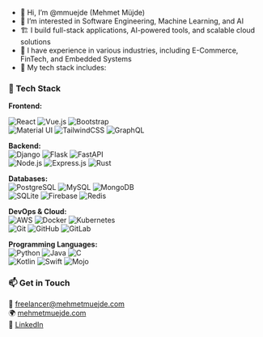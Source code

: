 - 👋 Hi, I’m @mmuejde (Mehmet Müjde)  
- 👀 I’m interested in Software Engineering, Machine Learning, and AI  
- 🏗️ I build full-stack applications, AI-powered tools, and scalable cloud solutions  
- 💼 I have experience in various industries, including E-Commerce, FinTech, and Embedded Systems  
- 🔧 My tech stack includes:  

### **🚀 Tech Stack**  

**Frontend:**  

![React](https://skillicons.dev/icons?i=react) 
![Vue.js](https://skillicons.dev/icons?i=vue) 
![Bootstrap](https://skillicons.dev/icons?i=bootstrap)  
![Material UI](https://skillicons.dev/icons?i=materialui) 
![TailwindCSS](https://skillicons.dev/icons?i=tailwind) 
![GraphQL](https://skillicons.dev/icons?i=graphql)  

**Backend:**  
![Django](https://skillicons.dev/icons?i=django) ![Flask](https://skillicons.dev/icons?i=flask) ![FastAPI](https://skillicons.dev/icons?i=fastapi)  
![Node.js](https://skillicons.dev/icons?i=nodejs) ![Express.js](https://skillicons.dev/icons?i=express) ![Rust](https://skillicons.dev/icons?i=rust)  

**Databases:**  
![PostgreSQL](https://skillicons.dev/icons?i=postgres) ![MySQL](https://skillicons.dev/icons?i=mysql) ![MongoDB](https://skillicons.dev/icons?i=mongodb)  
![SQLite](https://skillicons.dev/icons?i=sqlite) ![Firebase](https://skillicons.dev/icons?i=firebase) ![Redis](https://skillicons.dev/icons?i=redis)  

**DevOps & Cloud:**  
![AWS](https://skillicons.dev/icons?i=aws) ![Docker](https://skillicons.dev/icons?i=docker) ![Kubernetes](https://skillicons.dev/icons?i=kubernetes)  
![Git](https://skillicons.dev/icons?i=git) ![GitHub](https://skillicons.dev/icons?i=github) ![GitLab](https://skillicons.dev/icons?i=gitlab)  

**Programming Languages:**  
![Python](https://skillicons.dev/icons?i=python) ![Java](https://skillicons.dev/icons?i=java) ![C](https://skillicons.dev/icons?i=c)  
![Kotlin](https://skillicons.dev/icons?i=kotlin) ![Swift](https://skillicons.dev/icons?i=swift) ![Mojo](https://skillicons.dev/icons?i=mojo)  

### **📫 Get in Touch**  
📧 freelancer@mehmetmuejde.com  
🌍 [mehmetmuejde.com](https://www.mehmetmuejde.com/)  
💼 [LinkedIn](https://www.linkedin.com/in/mehmetmuejde)  
